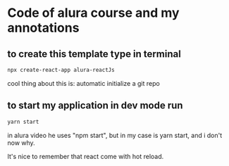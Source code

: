# Code of alura course and my annotations

## to create this  template type in terminal

`````gcc
npx create-react-app alura-reactJs
`````

cool thing about this is: automatic initialize a git repo

## to start my application in dev mode run

```gcc
yarn start
```

in alura video he uses "npm start", but in my case is yarn start, and i don't now why.

It's nice to remember that react come with hot reload.
